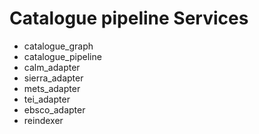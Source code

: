 # Catalogue pipeline Services

- catalogue_graph
- catalogue_pipeline
- calm_adapter
- sierra_adapter
- mets_adapter
- tei_adapter
- ebsco_adapter
- reindexer
